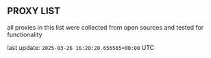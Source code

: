 ## PROXY LIST

all proxies in this list were collected from open sources and tested for functionality

last update: `2025-03-26 16:20:20.656565+00:00` UTC